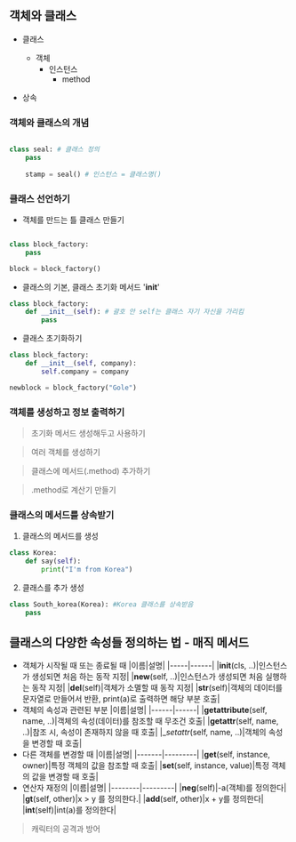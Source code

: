 ## 객체와 클래스

- 클래스
	- 객체
		- 인스턴스
			- method

- 상속

### 객체와 클래스의 개념

```python

class seal: # 클래스 정의
	pass
	
	stamp = seal() # 인스턴스 = 클래스명()
```

### 클래스 선언하기

- 객체를 만드는 틀 클래스 만들기
```python

class block_factory:
	pass

block = block_factory()
```
- 클래스의 기본, 클래스 초기화 메서드 '__init__'
```python
class block_factory:
	def __init__(self): # 괄호 안 self는 클래스 자기 자신을 가리킴
		pass
```		
- 클래스 초기화하기
```python
class block_factory:
	def __init__(self, company):
		self.company = company

newblock = block_factory("Gole")
```

### 객체를 생성하고 정보 출력하기 

> 초기화 메서드 생성해두고 사용하기

> 여러 객체를 생성하기

> 클래스에 메서드(.method) 추가하기

> .method로 계산기 만들기

### 클래스의 메서드를 상속받기

1. 클래스의 메서드를 생성
```python
class Korea:
	def say(self):
		print("I'm from Korea")
```
2. 클래스를 추가 생성
```python
class South_korea(Korea): #Korea 클래스를 상속받음
	pass
```

## 클래스의 다양한 속성들 정의하는 법 - 매직 메서드
- 객체가 시작될 때 또는 종료될 때
|이름|설명|
|-----|------|
|__init__(cls, ..)|인스턴스가 생성되면 처음 하는 동작 지정|
|__new__(self, ..)|인스턴스가 생성되면 처음 실행하는 동작 지정|
|__del__(self)|객체가 소멸할 때 동작 지정|
|__str__(self)|객체의 데이터를 문자열로 만들어서 반환, print(a)로 출력하면 해당 부분 호출|
- 객체의 속성과 관련된 부분
|이름|설명|
|------|------|
|__getattribute__(self, name, ..)|객체의 속성(데이터)를 참조할 때 무조건 호출|
|__getattr__(self, name, ..)|참조 시, 속성이 존재하지 않을 때 호출|
|__setattr_(self, name, ..)|객체의 속성을 변경할 때 호출|
- 다른 객체를 변경할 때
|이름|설명|
|-------|---------|
|__get__(self, instance, owner)|특정 객체의 값을 참조할 때 호출|
|__set__(self, instance, value)|특정 객체의 값을 변경할 때 호출|
- 연산자 재정의
|이름|설명|
|--------|---------|
|__neg__(self)|-a(객체)를 정의한다|
|__gt__(self, other)|x > y 를 정의한다.|
|__add__(self, other)|x + y를 정의한다|
|__int__(self)|int(a)를 정의한다|

> 캐릭터의 공격과 방어